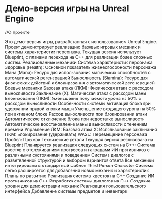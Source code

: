 # Демо-версия игры на Unreal Engine

//О проекте

Это демо-версия игры, разработанная с использованием Unreal Engine. Проект демонстрирует реализацию базовых игровых механик и системы характеристик персонажа. Текущая версия использует Blueprint, с планами перехода на C++ для реализации более сложных систем.
Реализованные механики
Система характеристик персонажа
Здоровье (Health): Основной показатель жизнеспособности персонажа
Мана (Mana): Ресурс для использования магических способностей с автоматической регенерацией
Выносливость (Stamina): Ресурс для физических действий и блокирования с автоматической регенерацией
Боевые механики
Базовая атака (ЛКМ): Физическая атака с расходом выносливости
Заклинание (X): Магическая атака с расходом маны
Блокирование (ПКМ): Уменьшение получаемого урона на 50% с расходом выносливости
Особенности системы
Активация блока при удержании правой кнопки мыши
Уменьшение входящего урона на 50% при активном блоке
Расход выносливости при блокировании атаки
Автоматическое отключение блока при недостатке выносливости
Автоматическое восстановление маны и выносливости с течением времени
Управление
ЛКМ: Базовая атака
X: Использование заклинания
ПКМ: Блокирование (удерживать)
WASD: Перемещение персонажа
Пробел: Прыжок
Технические детали
Текущая версия реализована на Blueprint
Планируется реализация следующих систем на C++:
Система квестов с отслеживанием прогресса и наградами
ИИ противников с различными состояниями и поведением
Система диалогов с разветвленной структурой и выбором вариантов ответа
Все механики интегрированы в стандартный шаблон Third Person Character
Система легко расширяется для добавления новых механик и характеристик
Планы по развитию
Реализация системы квестов на C++
Создание ИИ противников на C++
Разработка системы диалогов на C++
Создание уровня для демонстрации механик
Реализация пользовательского интерфейса
Добавление системы предметов и инвентаря
